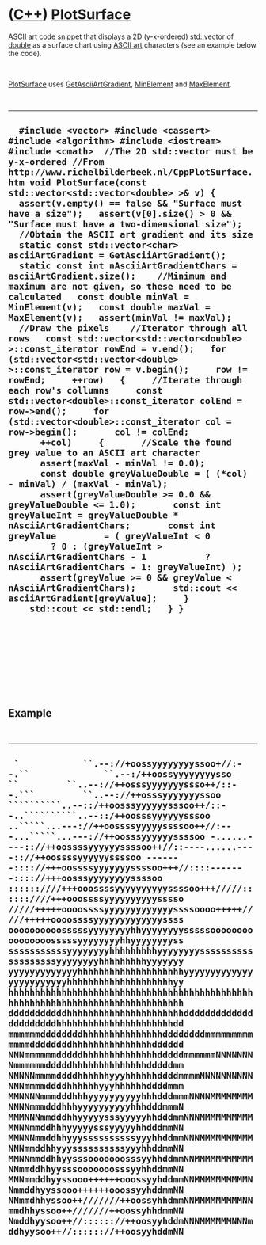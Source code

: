 # ([C++](Cpp.md)) [PlotSurface](CppPlotSurface.md)

[ASCII art](CppAsciiArt.md) [code snippet](CppCodeSnippets.md) that
displays a 2D (y-x-ordered) [std::vector](CppStdVector.md) of
[double](CppDouble.md) as a surface chart using [ASCII
art](CppAsciiArt.md) characters (see an example below the code).

 

[PlotSurface](CppPlotSurface.md) uses
[GetAsciiArtGradient](CppGetAsciiArtGradient.md),
[MinElement](CppMinElement.md) and [MaxElement](CppMaxElement.md).

 

  ----------------------------------------------------------------------------------------------------------------------------------------------------------------------------------------------------------------------------------------------------------------------------------------------------------------------------------------------------------------------------------------------------------------------------------------------------------------------------------------------------------------------------------------------------------------------------------------------------------------------------------------------------------------------------------------------------------------------------------------------------------------------------------------------------------------------------------------------------------------------------------------------------------------------------------------------------------------------------------------------------------------------------------------------------------------------------------------------------------------------------------------------------------------------------------------------------------------------------------------------------------------------------------------------------------------------------------------------------------------------------------------------------------------------------------------------------------------------------------------------------------------------------------------------------------------------------------------------------------------------------------------------------------------------------------------------------------------------------------------------------------------------------------------------------------------------------------------------------------------------------------------------------------------------------
  `  #include <vector> #include <cassert> #include <algorithm> #include <iostream> #include <cmath>  //The 2D std::vector must be y-x-ordered //From http://www.richelbilderbeek.nl/CppPlotSurface.htm void PlotSurface(const std::vector<std::vector<double> >& v) {   assert(v.empty() == false && "Surface must have a size");   assert(v[0].size() > 0 && "Surface must have a two-dimensional size");    //Obtain the ASCII art gradient and its size   static const std::vector<char> asciiArtGradient = GetAsciiArtGradient();   static const int nAsciiArtGradientChars = asciiArtGradient.size();    //Minimum and maximum are not given, so these need to be calculated   const double minVal = MinElement(v);   const double maxVal = MaxElement(v);   assert(minVal != maxVal);    //Draw the pixels    //Iterator through all rows   const std::vector<std::vector<double> >::const_iterator rowEnd = v.end();   for (std::vector<std::vector<double> >::const_iterator row = v.begin();     row != rowEnd;     ++row)   {     //Iterate through each row's collumns     const std::vector<double>::const_iterator colEnd = row->end();     for (std::vector<double>::const_iterator col = row->begin();       col != colEnd;       ++col)     {       //Scale the found grey value to an ASCII art character       assert(maxVal - minVal != 0.0);       const double greyValueDouble = ( (*col) - minVal) / (maxVal - minVal);       assert(greyValueDouble >= 0.0 && greyValueDouble <= 1.0);       const int greyValueInt = greyValueDouble * nAsciiArtGradientChars;       const int greyValue         = ( greyValueInt < 0         ? 0 : (greyValueInt > nAsciiArtGradientChars - 1           ? nAsciiArtGradientChars - 1: greyValueInt) );       assert(greyValue >= 0 && greyValue < nAsciiArtGradientChars);       std::cout << asciiArtGradient[greyValue];     }     std::cout << std::endl;   } }`
  ----------------------------------------------------------------------------------------------------------------------------------------------------------------------------------------------------------------------------------------------------------------------------------------------------------------------------------------------------------------------------------------------------------------------------------------------------------------------------------------------------------------------------------------------------------------------------------------------------------------------------------------------------------------------------------------------------------------------------------------------------------------------------------------------------------------------------------------------------------------------------------------------------------------------------------------------------------------------------------------------------------------------------------------------------------------------------------------------------------------------------------------------------------------------------------------------------------------------------------------------------------------------------------------------------------------------------------------------------------------------------------------------------------------------------------------------------------------------------------------------------------------------------------------------------------------------------------------------------------------------------------------------------------------------------------------------------------------------------------------------------------------------------------------------------------------------------------------------------------------------------------------------------------------------------

 

 

 

 

 

Example
-------

 

  ----------------------------------------------------------------------------------------------------------------------------------------------------------------------------------------------------------------------------------------------------------------------------------------------------------------------------------------------------------------------------------------------------------------------------------------------------------------------------------------------------------------------------------------------------------------------------------------------------------------------------------------------------------------------------------------------------------------------------------------------------------------------------------------------------------------------------------------------------------------------------------------------------------------------------------------------------------------------------------------------------------------------------------------------------------------------------------------------------------------------------------------------------------------------------------------------------------------------------------------------------------------------------------------------------------------------------------------------------------------------------------------------------------------------------------------------------------------------------------------------------------------------------------------------------------------------------------------------------------------------------------------------------------------------------------------------------------------------------------------------------------------------------------------------------------------------------------------------------------------------------------------------------------------------------------------------------
  ```````````  `            ``.--://+oossyyyyyyyyssoo+//:--.``              ``.--:/++oossyyyyyyyysso ``         ``..--://++osssyyyyyyyssso++/::--.```         ``..--://++osssyyyyyyyssoo ``````````..--::/++oosssyyyyyysssoo++/::--..``````````..--::/++oosssyyyyyysssoo ..`````...---://++oossssyyyyyssssoo++//:---...`````...---://++oosssyyyyyyssssoo -......----:://++oossssyyyyyyssssoo++//::----......----:://++oossssyyyyyyssssoo -------:::://+++oossssyyyyyyyssssoo+++//::::-------:::://+++oosssyyyyyyyyssssoo ::::::////+++ooossssyyyyyyyyyyssssoo+++/////::::::////+++ooossssyyyyyyyyyysssso /////+++++oooossssyyyyyyyyyyyyyssssoooo+++++/////+++++oooossssyyyyyyyyyyyyyssss oooooooooosssssyyyyyyyyhhyyyyyyyysssssoooooooooooooooosssssyyyyyyyyhhyyyyyyyyss sssssssssssyyyyyyyyhhhhhhhhhyyyyyyyysssssssssssssssssssyyyyyyyyhhhhhhhhhyyyyyyy yyyyyyyyyyyyyhhhhhhhhhhhhhhhhhhhhyyyyyyyyyyyyyyyyyyyyyyyyhhhhhhhhhhhhhhhhhhhhyy hhhhhhhhhhhhhhhhhhhhhhhhhhhhhhhhhhhhhhhhhhhhhhhhhhhhhhhhhhhhhhhhhhhhhhhhhhhhhhh dddddddddddhhhhhhhhhhhhhhhhhhhhhhddddddddddddddddddddddhhhhhhhhhhhhhhhhhhhhhhdd mmmmmmddddddddhhhhhhhhhhhhhhhddddddddmmmmmmmmmmmmmddddddddhhhhhhhhhhhhhhhdddddd NNNmmmmmmdddddhhhhhhhhhhhhhhdddddmmmmmmNNNNNNNNmmmmmmdddddhhhhhhhhhhhhhhdddddmm NNNNNmmmmddddhhhhhhyyyhhhhhhddddmmmmNNNNNNNNNNNNNmmmmddddhhhhhhyyyhhhhhhddddmmm MMNNNNmmmdddhhhyyyyyyyyyyhhhdddmmmNNNNMMMMMMMMNNNNmmmdddhhhyyyyyyyyyyhhhdddmmmN MMMNNNmmdddhhyyyyysssyyyyyhhdddmmNNNMMMMMMMMMMMNNNmmddhhhyyyyysssyyyyyhhdddmmNN MMNNNmmddhhyyyssssssssssyyyhhddmmNNNMMMMMMMMMMNNNmmddhhyyyssssssssssyyyhhddmmNN MMNNmmddhhyysssooooooosssyyhhddmmNNMMMMMMMMMMMNNmmddhhyysssooooooosssyyhhddmmNN MNNmmddhyyssooo++++++ooossyyhddmmNNMMMMMMMMMMNNmmddhyyssooo++++++ooossyyhddmmNN NNmmdhhyssoo++///////++oossyhhdmmNNMMMMMMMMMNNmmdhhyssoo++///////++oossyhhdmmNN Nmddhyysoo++//:::::://++oosyyhddmNNNMMMMMMNNNmddhyysoo++//:::::://++oosyyhddmNN ```````````
  ----------------------------------------------------------------------------------------------------------------------------------------------------------------------------------------------------------------------------------------------------------------------------------------------------------------------------------------------------------------------------------------------------------------------------------------------------------------------------------------------------------------------------------------------------------------------------------------------------------------------------------------------------------------------------------------------------------------------------------------------------------------------------------------------------------------------------------------------------------------------------------------------------------------------------------------------------------------------------------------------------------------------------------------------------------------------------------------------------------------------------------------------------------------------------------------------------------------------------------------------------------------------------------------------------------------------------------------------------------------------------------------------------------------------------------------------------------------------------------------------------------------------------------------------------------------------------------------------------------------------------------------------------------------------------------------------------------------------------------------------------------------------------------------------------------------------------------------------------------------------------------------------------------------------------------------------------

 

 

 

 

 

 

